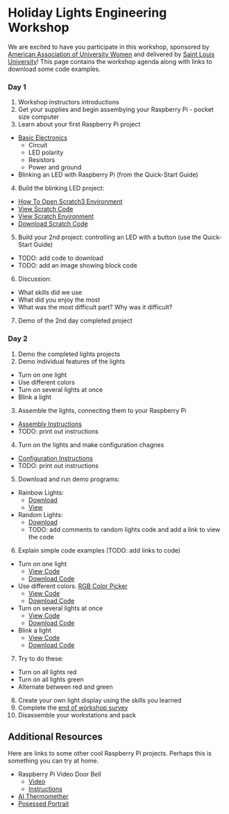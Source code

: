 # Holiday Lights Engineering Workshop
We are excited to have you participate in this workshop, sponsored by <a href='https://ww3.aauw.org/aauw_check/fellowships_directory/#rid6441'>American Association of University Women</a> and delivered by <a href='https://www.slu.edu/'>Saint Louis University</a>! This page contains the workshop agenda along with links to download some code examples.

### Day 1

1. Workshop instructors introductions
2. Get your supplies and begin assembying your Raspberry Pi - pocket size computer
3. Learn about your first Raspberry Pi project
  - <a href='https://www.makerspaces.com/basic-electronics/'>Basic Electronics</a>
       - Circuit
       - LED polarity
       - Resistors
       - Power and ground
  - Blinking an LED with Raspberry Pi (from the Quick-Start Guide)
4. Build the blinking LED project: 
  - <a href="screenShots/openScratch3.png">How To Open Scratch3 Environment</a>
  - <a href="screenShots/blinkingLEDCode.png">View Scratch Code</a>
  - <a href="screenShots/blinkingLED.png">View Scratch Environment</a>
  - <a href="scratch/blinkingLED.sb3" download>Download Scratch Code</a>
5. Build your 2nd project: controlling an LED with a button (use the Quick-Start Guide)
  - TODO: add code to download
  - TODO: add an image showing block code
6. Discussion:
  - What skills did we use
  - What did you enjoy the most 
  - What was the most difficult part? Why was it difficult?
7. Demo of the 2nd day completed project

### Day 2

1. Demo the completed lights projects
2. Demo individual features of the lights
  - Turn on one light
  - Use different colors
  - Turn on several lights at once
  - Blink a light
3. Assemble the lights, connecting them to your Raspberry Pi
  - <a href="https://drive.google.com/file/d/1ovEwY0axvya6oyfshwoi6XtHjDIgWKuZ/view?usp=sharing">Assembly Instructions</a>
  - TODO: print out instructions
4. Turn on the lights and make configuration chagnes
  - <a href="https://drive.google.com/file/d/1wJrOotk2LGd6SBqmLCVecB4jKPKN6_3v/view?usp=sharing">Configuration Instructions</a>
  - TODO: print out instructions
5. Download and run demo programs:
  - Rainbow Lights:
       - <a href='python/rainbowLights.py' download>Download</a>
       - <a href='https://github.com/kate-holdener/lights/blob/a7df7a0f10278c6463d92c18569bfcdb75b824ee/python/rainbowLights.py'>View</a>
  - Random Lights:
       - <a href='python/randomLights.py' download>Download</a>
       - TODO: add comments to random lights code and add a link to view the code
6. Explain simple code examples (TODO: add links to code)
  - Turn on one light
       - <a href='https://github.com/kate-holdener/lights/blob/5a485edb7f33e692c3d9da01c40028e247acfff0/python/oneLight.py'>View Code</a>
       - <a href='python/oneLight.py' download>Download Code</a>
  - Use different colors. <a href="https://www.rapidtables.com/web/color/RGB_Color.html">RGB Color Picker</a>
       - <a href='https://github.com/kate-holdener/lights/blob/5a485edb7f33e692c3d9da01c40028e247acfff0/python/differentColors.py'>View Code</a>
       - <a href='python/differentColors.py' download>Download Code</a>
  - Turn on several lights at once
       - <a href='https://github.com/kate-holdener/lights/blob/5a485edb7f33e692c3d9da01c40028e247acfff0/python/manyLights.py'>View Code</a>
       - <a href='python/manyLights.py' download>Download Code</a>
  - Blink a light
       - <a href='https://github.com/kate-holdener/lights/blob/5a485edb7f33e692c3d9da01c40028e247acfff0/python/blinkingLight.py'>View Code</a>
       - <a href='python/blinkingLight.py' download>Download Code</a>
7. Try to do these:
  - Turn on all lights red
  - Turn on all lights green
  - Alternate between red and green
8. Create your own light display using the skills you learned
9. Complete the <a href="https://forms.gle/DwZqcU1aj78qzQxL6">end of workshop survey</a>
10. Disassemble your workstations and pack

## Additional Resources
Here are links to some other cool Raspberry Pi projects. Perhaps this is something you can try at home.
  - Raspberry Pi Video Door Bell
    - <a href='https://www.youtube.com/watch?v=tG_VPWNS8Sw&t=36s'>Video</a>
    - <a href='https://www.hackster.io/sneaky/fast-video-doorbell-intercom-on-raspberry-pi-63b063'>Instructions</a>
  - <a href='https://www.hackster.io/tomasz-lewicki/ai-thermometer-2bacb4#toc-7--resources-8'>AI Thermomether</a>
  - <a href='https://www.hackster.io/dominick-marino/possessed-portrait-updated-32a7a6'>Posessed Portrait</a>
